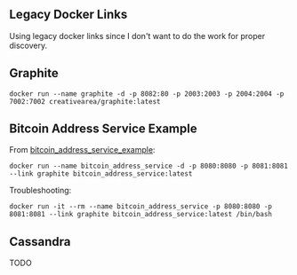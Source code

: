 
## Legacy Docker Links

Using legacy docker links since I don't want to do the work for proper discovery.


## Graphite

```
docker run --name graphite -d -p 8082:80 -p 2003:2003 -p 2004:2004 -p 7002:7002 creativearea/graphite:latest
```


## Bitcoin Address Service Example

From [bitcoin_address_service_example](https://github.com/jstenhouse/bitcoin_address_service_example):

```
docker run --name bitcoin_address_service -d -p 8080:8080 -p 8081:8081 --link graphite bitcoin_address_service:latest
```

Troubleshooting:

```
docker run -it --rm --name bitcoin_address_service -p 8080:8080 -p 8081:8081 --link graphite bitcoin_address_service:latest /bin/bash
```


## Cassandra

TODO
